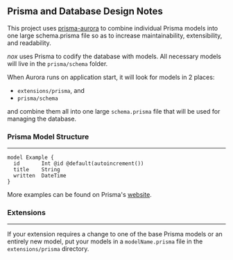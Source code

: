 ## Prisma and Database Design Notes

This project uses [prisma-aurora](https://github.com/sabinadams/aurora) to combine individual Prisma models into one large schema.prisma file so as to increase maintainability, extensibility, and readability.

_nox_ uses Prisma to codify the database with models. All necessary models will live in the `prisma/schema` folder.

When Aurora runs on application start, it will look for models in 2 places:
- `extensions/prisma`, and 
- `prisma/schema` 

and combine them all into one large `schema.prisma` file that will be used for managing the database.

### Prisma Model Structure
---

```prisma
model Example {
  id       Int @id @default(autoincrement())
  title    String
  written  DateTime
}
```
More examples can be found on Prisma's [website](https://www.prisma.io/).

### Extensions
---
If your extension requires a change to one of the base Prisma models or an entirely new model, put your models in a `modelName.prisma` file in the `extensions/prisma` directory.

<br />
